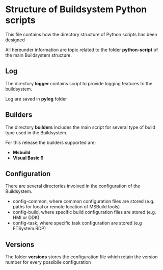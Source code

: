 # Structure of Buildsystem Python scripts

This file contains how the directory structure of Python scripts has been designed

All hereunder information are topic related to the folder **python-script** of the main Buildsystem structure.

## Log

The directory **logger** contains script to provide logging features to the buildsystem.

Log are saved in **pylog** folder

## Builders

The directory **builders** includes the main script for several type of build type used in the Buildsystem.

For this release the builders supported are:

- **Msbuild**
- **Visual Basic 6**

## Configuration

There are several directories involved in the configuration of the Buildsystem.

- config-common, where common configuration files are stored (e.g. paths for local or remote location of MSBuild tools)
- config-build, where specific build configuration files are stored (e.g. HMI or DDK)
- config-task, where specific task configuration are stored (e.g FTSystem.RDP)

## Versions

The folder **versions** stores the configuration file which retain the version number for every possibile configuration
